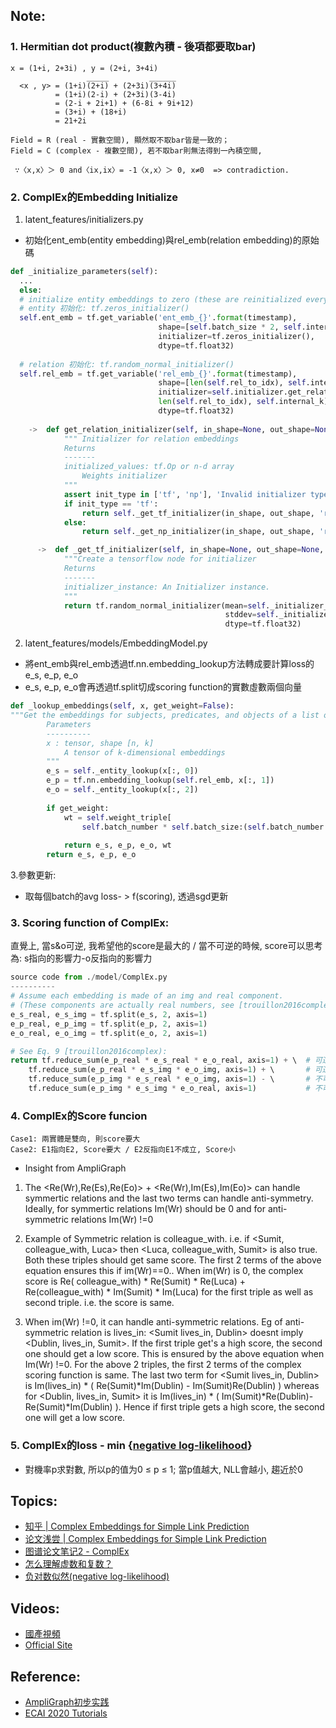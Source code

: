 ## Note:
### 1. Hermitian dot product(複數內積 - 後項都要取bar)
```
x = (1+i, 2+3i) , y = (2+i, 3+4i)
                 _____         ______
  <x , y> = (1+i)(2+i) + (2+3i)(3+4i)
          = (1+i)(2-i) + (2+3i)(3-4i)
          = (2-i + 2i+1) + (6-8i + 9i+12)
          = (3+i) + (18+i)
          = 21+2i

Field = R (real - 實數空間), 顯然取不取bar皆是一致的；
Field = C (complex - 複數空間), 若不取bar則無法得到一內積空間,

 ∵〈x,x〉＞ 0 and〈ix,ix〉= -1〈x,x〉＞ 0, x≠0  => contradiction.
 ```
 
### 2. ComplEx的Embedding Initialize
1. latent_features/initializers.py 
- 初始化ent_emb(entity embedding)與rel_emb(relation embedding)的原始碼
```python
def _initialize_parameters(self):
  ...
  else:
  # initialize entity embeddings to zero (these are reinitialized every batch by batch embeddings)
  # entity 初始化: tf.zeros_initializer()
  self.ent_emb = tf.get_variable('ent_emb_{}'.format(timestamp),
                                 shape=[self.batch_size * 2, self.internal_k],
                                 initializer=tf.zeros_initializer(),
                                 dtype=tf.float32)
                                 
  # relation 初始化: tf.random_normal_initializer()
  self.rel_emb = tf.get_variable('rel_emb_{}'.format(timestamp),
                                 shape=[len(self.rel_to_idx), self.internal_k],
                                 initializer=self.initializer.get_relation_initializer(
                                 len(self.rel_to_idx), self.internal_k),
                                 dtype=tf.float32)
                                 
    ->  def get_relation_initializer(self, in_shape=None, out_shape=None, init_type='tf'):
            """ Initializer for relation embeddings
            Returns
            -------
            initialized_values: tf.Op or n-d array
                Weights initializer
            """
            assert init_type in ['tf', 'np'], 'Invalid initializer type!'
            if init_type == 'tf':
                return self._get_tf_initializer(in_shape, out_shape, 'r')
            else:
                return self._get_np_initializer(in_shape, out_shape, 'r')

      ->  def _get_tf_initializer(self, in_shape=None, out_shape=None, concept='e'):
            """Create a tensorflow node for initializer
            Returns
            -------
            initializer_instance: An Initializer instance.
            """
            return tf.random_normal_initializer(mean=self._initializer_params['mean'],
                                                stddev=self._initializer_params['std'],
                                                dtype=tf.float32)

```

2. latent_features/models/EmbeddingModel.py 
- 將ent_emb與rel_emb透過tf.nn.embedding_lookup方法轉成要計算loss的e_s, e_p, e_o
- e_s, e_p, e_o會再透過tf.split切成scoring function的實數虛數兩個向量

```python
def _lookup_embeddings(self, x, get_weight=False):
"""Get the embeddings for subjects, predicates, and objects of a list of statements used to train the model.
        Parameters
        ----------
        x : tensor, shape [n, k]
            A tensor of k-dimensional embeddings
        """
        e_s = self._entity_lookup(x[:, 0])
        e_p = tf.nn.embedding_lookup(self.rel_emb, x[:, 1])
        e_o = self._entity_lookup(x[:, 2])
        
        if get_weight:
            wt = self.weight_triple[
                self.batch_number * self.batch_size:(self.batch_number + 1) * self.batch_size]
        
            return e_s, e_p, e_o, wt
        return e_s, e_p, e_o
```

3.參數更新:
- 取每個batch的avg loss- > f(scoring), 透過sgd更新


### 3. Scoring function of ComplEx:
直覺上, 當s&o可逆, 我希望他的score是最大的 / 
當不可逆的時候, score可以思考為: s指向的影響力-o反指向的影響力
```python
source code from ./model/ComplEx.py
----------
# Assume each embedding is made of an img and real component.
# (These components are actually real numbers, see [trouillon2016complex].
e_s_real, e_s_img = tf.split(e_s, 2, axis=1)
e_p_real, e_p_img = tf.split(e_p, 2, axis=1)
e_o_real, e_o_img = tf.split(e_o, 2, axis=1)

# See Eq. 9 [trouillon2016complex):
return tf.reduce_sum(e_p_real * e_s_real * e_o_real, axis=1) + \  # 可逆的話我希望s,o的實部內積越大越好
    tf.reduce_sum(e_p_real * e_s_img * e_o_img, axis=1) + \       # 可逆的話我希望s,o的虛部內積越大越好
    tf.reduce_sum(e_p_img * e_s_real * e_o_img, axis=1) - \       # 不可逆的話我希望s實部指向o的虛部內積越大越好
    tf.reduce_sum(e_p_img * e_s_img * e_o_real, axis=1)           # 不可逆的話我希望s虛部指向o的實部內積越小越好
```

### 4. ComplEx的Score funcion 
```
Case1: 兩實體是雙向, 則score要大
Case2: E1指向E2, Score要大 / E2反指向E1不成立, Score小
```
* Insight from AmpliGraph
1. The  <Re(Wr),Re(Es),Re(Eo)>  + <Re(Wr),Im(Es),Im(Eo)> can handle symmertic relations and the last two terms can handle anti-symmetry. Ideally, for symmertic relations Im(Wr) should be 0 and for anti-symmetric relations Im(Wr) !=0 

2. Example of Symmetric relation is colleague_with. i.e. if <Sumit, colleague_with, Luca> then <Luca, colleague_with, Sumit> is also true. Both these triples should get same score. The first 2 terms of the above equation ensures this if im(Wr)==0.. When im(Wr) is 0, the complex score is Re( colleague_with) * Re(Sumit) * Re(Luca) + Re(colleague_with) * Im(Sumit) * Im(Luca) for the first  triple as well as second triple. i.e. the score is same.

3. When im(Wr) !=0, it can handle anti-symmetric relations. Eg of anti-symmetric relation is lives_in: <Sumit lives_in, Dublin> doesnt imply <Dublin, lives_in, Sumit>. If the first triple get's a high score, the second one should get a low score. This is ensured by the above equation when Im(Wr) !=0. For the above 2 triples, the first 2 terms of the complex scoring function is same. The last two term for <Sumit lives_in, Dublin>  is Im(lives_in) * ( Re(Sumit)*Im(Dublin) - Im(Sumit)Re(Dublin)  ) whereas for <Dublin, lives_in, Sumit> it is  Im(lives_in) * (  Im(Sumit)*Re(Dublin)- Re(Sumit)*Im(Dublin)  ). Hence if first triple gets a high score, the second one will get a low score. 

### 5. ComplEx的loss - min {[negative log-likelihood](https://blog.csdn.net/silver1225/article/details/88914652)}
* 對機率p求對數, 所以p的值为0 ≤ p ≤ 1; 當p值越大, NLL會越小, 趨近於0

## Topics:
* [知乎 | Complex Embeddings for Simple Link Prediction](https://zhuanlan.zhihu.com/p/107914673)
* [论文浅尝 | Complex Embeddings for Simple Link Prediction](https://blog.csdn.net/tgqdt3ggamdkhaslzv/article/details/79081541)
* [图谱论文笔记2 - ComplEx](https://longaspire.github.io/blog/%E5%9B%BE%E8%B0%B1%E8%AE%BA%E6%96%87%E7%AC%94%E8%AE%B02/)
* [怎么理解虚数和复数？](https://zhuanlan.zhihu.com/p/350085395)
* [负对数似然(negative log-likelihood)](https://blog.csdn.net/silver1225/article/details/88914652)

## Videos:
* [國產視頻](https://search.bilibili.com/all?keyword=%E7%9F%A5%E8%AF%86%E5%9B%BE%E8%B0%B1%EF%BC%88Knowledge%20Graph)
* [Official Site](https://docs.ampligraph.org/en/1.3.2/tutorials.html)

## Reference:
* [AmpliGraph初步实践](https://juejin.cn/post/7033386911968428040)
* [ECAI 2020 Tutorials](https://www.youtube.com/watch?v=gX_KHaU8ChI)

